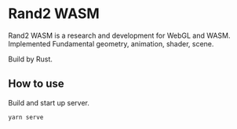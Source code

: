 # Rand2 WASM
Rand2 WASM is a research and development for WebGL and WASM.<br>
Implemented Fundamental geometry, animation, shader, scene.

Build by Rust.

## How to use
Build and start up server.
```
yarn serve
```
